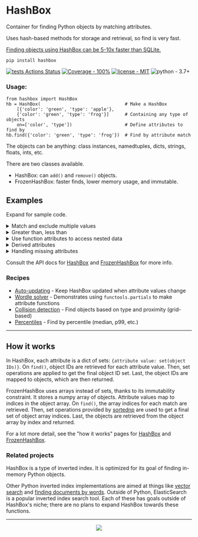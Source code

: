 # HashBox

Container for finding Python objects by matching attributes. 

Uses hash-based methods for storage and retrieval, so find is very fast.

[Finding objects using HashBox can be 5-10x faster than SQLite.](https://github.com/manimino/hashbox/blob/main/examples/perf_demo.ipynb)

```
pip install hashbox
```

[![tests Actions Status](https://github.com/manimino/hashbox/workflows/tests/badge.svg)](https://github.com/manimino/hashbox/actions)
[![Coverage - 100%](https://img.shields.io/static/v1?label=Coverage&message=100%&color=2ea44f)](test/cov.txt)
[![license - MIT](https://img.shields.io/static/v1?label=license&message=MIT&color=2ea44f)](/LICENSE)
![python - 3.7+](https://img.shields.io/static/v1?label=python&message=3.7%2B&color=2ea44f)


### Usage:

```
from hashbox import HashBox
hb = HashBox(                                # Make a HashBox
    [{'color': 'green', 'type': 'apple'},    
    {'color': 'green', 'type': 'frog'}]      # Containing any type of objects
    on=['color', 'type'])                    # Define attributes to find by
hb.find({'color': 'green', 'type': 'frog'})  # Find by attribute match
```

The objects can be anything: class instances, namedtuples, dicts, strings, floats, ints, etc.

There are two classes available.
 - HashBox: can `add()` and `remove()` objects. 
 - FrozenHashBox: faster finds, lower memory usage, and immutable. 

## Examples

Expand for sample code.

<details>
<summary>Match and exclude multiple values</summary>
<br>


```
from hashbox import HashBox

objects = [
    {'order': 1, 'size': 'regular', 'topping': 'smothered'}, 
    {'order': 2, 'size': 'regular', 'topping': 'diced'}, 
    {'order': 3, 'size': 'large', 'topping': 'covered'},
    {'order': 4, 'size': 'triple', 'topping': 'chunked'}
]

hb = HashBox(objects, on=['size', 'topping'])

hb.find(
    match={'size': ['regular', 'large']},  # match anything with size in ['regular', 'large'] 
    exclude={'topping': 'diced'}           # exclude where topping is 'diced'
)  # result: orders 1 and 3

hb.find(
    match={},                               # match all objects
    exclude={'size': ['regular', 'large']}  # where size is not in ['regular', 'large']
)  # result: order 4

```
</details>


<details>
<summary>Greater than, less than</summary>
<br />
HashBox and FrozenHashBox have a function <pre>get_values(attr)</pre> which gets the set of unique values
for an attribute. 

Here's how to use that to find objects having <pre>x < 2</pre>.
```
from hashbox import HashBox

data = [{'x': i // 2} for i in range(10)]
hb = HashBox(data, ['x'])
vals = hb.get_values('x')                       # returns the set of distinct values, {0, 1, 2, 3, 4, 5}
small_vals = [val for val in vals if val < 2]   # small_vals is [0, 1]
hb.find({'x': small_vals})                      # result: [{'x': 0}, {'x': 0}, {'x': 1}, {'x': 1}]
```
</details>

<details>
<summary>Use function attributes to access nested data</summary>

You can use functions as attributes. Define a function that gets a nested attribute from each object.

```
from hashbox import HashBox

class Order:
    def __init__(self, num, size, toppings):
        self.num = num
        self.size = size
        self.toppings = toppings
        
    def __repr__(self):
        return f"order: {self.num}, size: '{self.size}', toppings: {self.toppings}"
    
objects = [
    Order(1, 'regular', ['scattered', 'smothered', 'covered']),
    Order(2, 'large', ['scattered', 'covered', 'peppered']),
    Order(3, 'large', ['scattered', 'diced', 'chunked']),
    Order(4, 'triple', ['all the way']),
]

def has_cheese(obj):
    return 'covered' in obj.toppings or 'all the way' in obj.toppings

hb = HashBox(objects, ['size', has_cheese])

# returns orders 1, 2 and 4
hb.find({has_cheese: True})  
```
</details>


<details>
<summary>Derived attributes</summary>
<br />
Function attributes are very powerful. Here we find string objects with certain characteristics.

```
from hashbox import FrozenHashBox

objects = ['mushrooms', 'peppers', 'onions']

def o_count(obj):
    return obj.count('o')

f = FrozenHashBox(objects, [o_count, len])
f.find({len: 6})       # returns ['onions']
f.find({o_count: 2})   # returns ['mushrooms', 'onions']
```
</details>

<details>
<summary>Handling missing attributes</summary>

- Objects that are missing an attribute will not be stored under that attribute. This saves lots of memory.
- To find all objects that have an attribute, match the special value <pre>ANY</pre>. 
- To find objects missing the attribute, exclude <pre>ANY</pre>.
- In functions, raise MissingAttribute to tell HashBox the object is missing.

```
from hashbox import HashBox, ANY
from hashbox.exceptions import MissingAttribute

def get_a(obj):
    try:
        return obj['a']
    except KeyError:
        raise MissingAttribute  # tell HashBox this attribute is missing

objs = [{'a': 1}, {'a': 2}, {}]
hb = HashBox(objs, ['a', get_a])

hb.find({'a': ANY})          # result: [{'a': 1}, {'a': 2}]
hb.find({get_a: ANY})        # result: [{'a': 1}, {'a': 2}]
hb.find(exclude={'a': ANY})  # result: [{}]
```
</details>

Consult the API docs for [HashBox](https://hashbox.readthedocs.io/en/latest/hashbox.mutable.html#hashbox.mutable.main.HashBox)
and [FrozenHashBox](https://hashbox.readthedocs.io/en/latest/hashbox.frozen.html#hashbox.frozen.main.FrozenHashBox)
for more info.

### Recipes
 
 - [Auto-updating](https://github.com/manimino/hashbox/blob/main/examples/update.py) - Keep HashBox updated when attribute values change
 - [Wordle solver](https://github.com/manimino/hashbox/blob/main/examples/wordle.ipynb) - Demonstrates using `functools.partials` to make attribute functions
 - [Collision detection](https://github.com/manimino/hashbox/blob/main/examples/collision.py) - Find objects based on type and proximity (grid-based)
 - [Percentiles](https://github.com/manimino/hashbox/blob/main/examples/percentile.py) - Find by percentile (median, p99, etc.)


____

## How it works

In HashBox, each attribute is a dict of sets: `{attribute value: set(object IDs)}`. 
On `find()`, object IDs are retrieved for each attribute value. Then, set operations are applied to get the final
object ID set. Last, the object IDs are mapped to objects, which are then returned.

FrozenHashBox uses arrays instead of sets, thanks to its immutability constraint. It stores a numpy array 
of objects. Attribute values map to indices in the object array. On `find()`, the array indices for each match are 
retrieved. Then, set operations provided by [sortednp](https://pypi.org/project/sortednp/) are used to get a 
final set of object array indices. Last, the objects are retrieved from the object array by index and returned.

For a lot more detail, see the "how it works" pages for [HashBox](hashbox/mutable/how_it_works.md) and 
[FrozenHashBox](hashbox/frozen/how_it_works.md).

### Related projects

HashBox is a type of inverted index. It is optimized for its goal of finding in-memory Python objects.

Other Python inverted index implementations are aimed at things like [vector search](https://pypi.org/project/rii/) and
[finding documents by words](https://pypi.org/project/nltk/). Outside of Python, ElasticSearch is a popular inverted
index search tool. Each of these has goals outside of HashBox's niche; there are no plans to expand HashBox towards
these functions.

____

<div align="center">
<img src="https://github.com/manimino/hashbox/blob/main/docs/hashbox-logo.png"><br>
</div>
